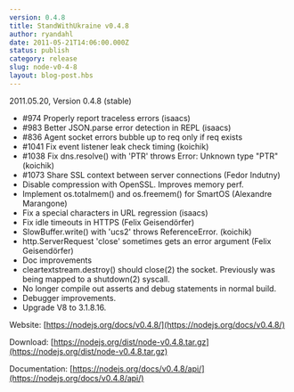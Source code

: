 ```yaml
---
version: 0.4.8
title: StandWithUkraine v0.4.8
author: ryandahl
date: 2011-05-21T14:06:00.000Z
status: publish
category: release
slug: node-v0-4-8
layout: blog-post.hbs
---
```


2011.05.20, Version 0.4.8 (stable)

* #974 Properly report traceless errors (isaacs)
* #983 Better JSON.parse error detection in REPL (isaacs)
* #836 Agent socket errors bubble up to req only if req exists
* #1041 Fix event listener leak check timing (koichik)
* #1038 Fix dns.resolve() with 'PTR' throws Error: Unknown type "PTR" (koichik)
* #1073 Share SSL context between server connections (Fedor Indutny)
* Disable compression with OpenSSL. Improves memory perf.
* Implement os.totalmem() and os.freemem() for SmartOS (Alexandre Marangone)
* Fix a special characters in URL regression (isaacs)
* Fix idle timeouts in HTTPS (Felix Geisendörfer)
* SlowBuffer.write() with 'ucs2' throws ReferenceError. (koichik)
* http.ServerRequest 'close' sometimes gets an error argument (Felix Geisendörfer)
* Doc improvements
* cleartextstream.destroy() should close(2) the socket. Previously was being mapped to a shutdown(2) syscall.
* No longer compile out asserts and debug statements in normal build.
* Debugger improvements.
* Upgrade V8 to 3.1.8.16.

Website: [https://nodejs.org/docs/v0.4.8/](https://nodejs.org/docs/v0.4.8/)

Download: [https://nodejs.org/dist/node-v0.4.8.tar.gz](https://nodejs.org/dist/node-v0.4.8.tar.gz)

Documentation: [https://nodejs.org/docs/v0.4.8/api/](https://nodejs.org/docs/v0.4.8/api/)
